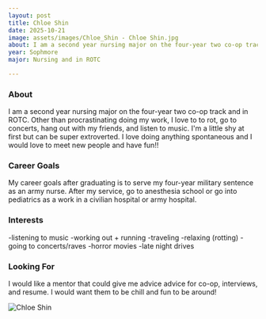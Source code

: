 ```yaml
---
layout: post
title: Chloe Shin
date: 2025-10-21
image: assets/images/Chloe_Shin - Chloe Shin.jpg
about: I am a second year nursing major on the four-year two co-op track and in ROTC. Other than procrastinating doing my work, I love to to rot, go to concerts, hang out with my friends, and listen to music. I'm a little shy at first but can be super extroverted. I love doing anything spontaneous and I would love to meet new people and have fun!!
year: Sophmore
major: Nursing and in ROTC

---
```


### About

I am a second year nursing major on the four-year two co-op track and in ROTC. Other than procrastinating doing my work, I love to to rot, go to concerts, hang out with my friends, and listen to music. I'm a little shy at first but can be super extroverted. I love doing anything spontaneous and I would love to meet new people and have fun!!

### Career Goals

My career goals after graduating is to serve my four-year military sentence as an army nurse. After my service, go to anesthesia school or go into pediatrics as a work in a civilian hospital or army hospital.

### Interests

-listening to music
-working out + running
-traveling
-relaxing (rotting)
-going to concerts/raves
-horror movies
-late night drives

### Looking For

I would like a mentor that could give me advice advice for co-op, interviews, and resume. I would want them to be chill and fun to be around!
<div class="text-center my-5">
    <img src="https://sase-drexel.github.io/mentorship-2025/assets/images/Chloe_Shin - Chloe Shin.jpg" alt="Chloe Shin" class="rounded post-img" />
</div>

